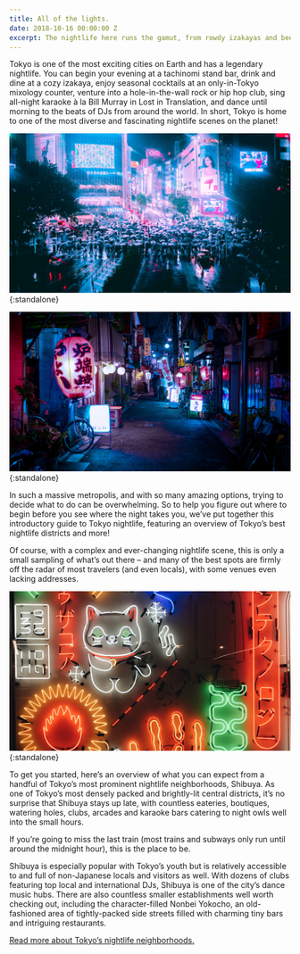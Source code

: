 ```yaml
---
title: All of the lights.
date: 2018-10-16 00:00:00 Z
excerpt: The nightlife here runs the gamut, from rowdy izakayas and beer bars to red-light entertainment and the infamous Robot Restaurant.
---
```


Tokyo is one of the most exciting cities on Earth and has a legendary nightlife. You can begin your evening at a tachinomi stand bar, drink and dine at a cozy izakaya, enjoy seasonal cocktails at an only-in-Tokyo mixology counter, venture into a hole-in-the-wall rock or hip hop club, sing all-night karaoke à la Bill Murray in Lost in Translation, and dance until morning to the beats of DJs from around the world. In short, Tokyo is home to one of the most diverse and fascinating nightlife scenes on the planet!

!['Untitled' by Steven Roe](/uploads/blog-2a.jpg){:standalone}

!['Wandering the backstreets of Akabane' by Alex Knight](/uploads/blog-2b.jpg){:standalone}

In such a massive metropolis, and with so many amazing options, trying to decide what to do can be overwhelming. So to help you figure out where to begin before you see where the night takes you, we’ve put together this introductory guide to Tokyo nightlife, featuring an overview of Tokyo’s best nightlife districts and more!

Of course, with a complex and ever-changing nightlife scene, this is only a small sampling of what’s out there – and many of the best spots are firmly off the radar of most travelers (and even locals), with some venues even lacking addresses.

!['Lights' by Eddi Aguirre](/uploads/blog-2c.jpg){:standalone}

To get you started, here’s an overview of what you can expect from a handful of Tokyo’s most prominent nightlife neighborhoods, Shibuya. As one of Tokyo’s most densely packed and brightly-lit central districts, it’s no surprise that Shibuya stays up late, with countless eateries, boutiques, watering holes, clubs, arcades and karaoke bars catering to night owls well into the small hours.

If you’re going to miss the last train (most trains and subways only run until around the midnight hour), this is the place to be.

Shibuya is especially popular with Tokyo’s youth but is relatively accessible to and full of non-Japanese locals and visitors as well. With dozens of clubs featuring top local and international DJs, Shibuya is one of the city’s dance music hubs. There are also countless smaller establishments well worth checking out, including the character-filled Nonbei Yokocho, an old-fashioned area of tightly-packed side streets filled with charming tiny bars and intriguing restaurants.

[Read more about Tokyo’s nightlife neighborhoods.](https://boutiquejapan.com/tokyo-nightlife-guide/)